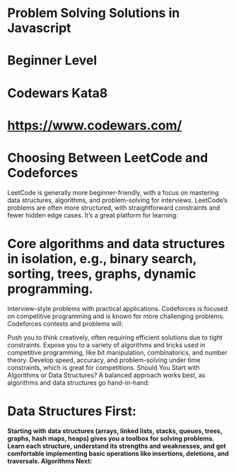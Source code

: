 # Problem Solving Solutions in Javascript

# Beginner Level

# Codewars Kata8

# https://www.codewars.com/

# Choosing Between LeetCode and Codeforces

LeetCode is generally more beginner-friendly, with a focus on mastering data structures, algorithms, and problem-solving for interviews. LeetCode’s problems are often more structured, with straightforward constraints and fewer hidden edge cases. It’s a great platform for learning:

# Core algorithms and data structures in isolation, e.g., binary search, sorting, trees, graphs, dynamic programming.

Interview-style problems with practical applications.
Codeforces is focused on competitive programming and is known for more challenging problems. Codeforces contests and problems will:

Push you to think creatively, often requiring efficient solutions due to tight constraints.
Expose you to a variety of algorithms and tricks used in competitive programming, like bit manipulation, combinatorics, and number theory.
Develop speed, accuracy, and problem-solving under time constraints, which is great for competitions.
Should You Start with Algorithms or Data Structures?
A balanced approach works best, as algorithms and data structures go hand-in-hand:

# Data Structures First:

**Starting with data structures (arrays, linked lists, stacks, queues, trees, graphs, hash maps, heaps) gives you a toolbox for solving problems.
Learn each structure, understand its strengths and weaknesses, and get comfortable implementing basic operations like insertions, deletions, and traversals.
Algorithms Next:**

<!-- Once you understand the fundamental data structures, start learning algorithms that work on these structures, like binary search (arrays), DFS/BFS (trees and graphs), sorting and searching algorithms, and basic dynamic programming.
Recommended Path to Get Started
Basic Data Structures + Simple Algorithms:

Start with simpler data structures: arrays, hash maps, and stacks/queues.
Learn basic algorithms like binary search and simple sorting algorithms (bubble sort, selection sort).
Solve beginner problems on LeetCode, such as "Two Sum," "Valid Parentheses," or "Reverse Linked List."
Intermediate Data Structures + Algorithm Techniques:

Move on to more advanced data structures like trees and graphs, and learn DFS, BFS, and tree traversal methods.
Explore algorithmic techniques like sliding window, two-pointer approach, and basic dynamic programming.
Practice on LeetCode’s medium problems or Codeforces Div 2 (easy) problems to solidify these concepts.
Algorithmic Problem-Solving on Codeforces:

Once you’re comfortable with basic data structures and algorithms, start solving problems on Codeforces.
Focus on contests or problem sets with tags like “binary search,” “greedy,” or “dynamic programming” to practice applying these algorithms under constraints.
Advanced Techniques for Competitions:

As you progress, explore topics like segment trees, Fenwick trees, combinatorics, and advanced dynamic programming.
Codeforces offers problems and competitions that are ideal for developing speed and flexibility with these advanced techniques.
Final Tip: Mix It Up
Combine LeetCode and Codeforces: Use LeetCode to master foundational concepts and then challenge yourself on Codeforces with timed contests or more difficult problems.
Review Editorials: Both platforms have editorials and community discussions, which are invaluable for learning new approaches and techniques.
Starting with data structures on LeetCode and then advancing to algorithms with Codeforces can help you build a solid foundation while challenging yourself to grow. -->
